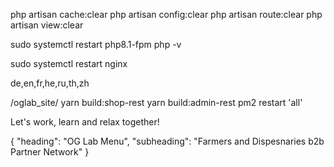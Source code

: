 php artisan cache:clear
php artisan config:clear
php artisan route:clear
php artisan view:clear

sudo systemctl restart php8.1-fpm
php -v

sudo systemctl restart nginx

de,en,fr,he,ru,th,zh



/oglab_site/
yarn build:shop-rest
yarn build:admin-rest
pm2 restart 'all'

Let's work, learn and relax together! 

{
  "heading": "OG Lab Menu",
  "subheading": "Farmers and Dispesnaries b2b Partner Network"
}